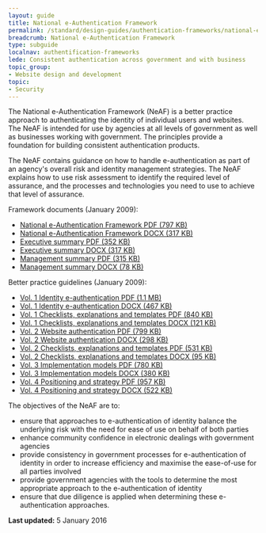 ```yaml
---
layout: guide
title: National e-Authentication Framework
permalink: /standard/design-guides/authentication-frameworks/national-e-authentication-framework/
breadcrumb: National e-Authentication Framework
type: subguide
localnav: authentification-frameworks
lede: Consistent authentication across government and with business
topic_group:
- Website design and development
topic:
- Security
---
```

The National e-Authentication Framework (NeAF) is a better practice approach to authenticating the identity of individual users and websites. The NeAF is intended for use by agencies at all levels of government as well as businesses working with government. The principles provide a foundation for building consistent authentication products.

The NeAF contains guidance on how to handle e-authentication as part of an agency's overall risk and identity management strategies. The NeAF explains how to use risk assessment to identify the required level of assurance, and the processes and technologies you need to use to achieve that level of assurance.

Framework documents (January 2009):

- [National e-Authentication Framework PDF (797 KB)](/files/authentication-framework/NeAF-framework_02.pdf)
- [National e-Authentication Framework DOCX (317 KB)](/files/authentication-framework/NeAF-framework_02.docx)
- [Executive summary PDF (352 KB)](/files/authentication-framework/NeAF-executive-summary_02.pdf)
- [Executive summary DOCX (317 KB)](/files/authentication-framework/NeAF-executive-summary_02.docx)
- [Management summary PDF (315 KB)](/files/authentication-framework/NeAF-management-summary_02.pdf)
- [Management summary DOCX (78 KB)](/files/authentication-framework/NeAF-management-summary_02.docx)

Better practice guidelines (January 2009):

 - [Vol. 1 Identity e-authentication PDF (1.1 MB)](/files/authentication-framework/NeAF-BPG-vol1_02.pdf)
 - [Vol. 1 Identity e-authentication DOCX (467 KB)](/files/authentication-framework/NeAF-BPG-vol1_02.docx)
 - [Vol. 1 Checklists, explanations and templates PDF (840 KB)](/files/authentication-framework/NeAF-BPG-vol1-checklist-templates_02.pdf)
 - [Vol. 1 Checklists, explanations and templates DOCX (121 KB)](/files/authentication-framework/NeAF-BPG-vol1-checklist-templates_02.docx)
 - [Vol. 2 Website authentication PDF (799 KB)](/files/authentication-framework/NeAF-BPG-vol2_02.pdf)
 - [Vol. 2 Website authentication DOCX (298 KB)](/files/authentication-framework/NeAF-BPG-vol2_02.docx)
 - [Vol. 2 Checklists, explanations and templates PDF (531 KB)](/files/authentication-framework/NeAF-BPG-vol2-checklist-templates_02.pdf)
 - [Vol. 2 Checklists, explanations and templates DOCX (95 KB)](/files/authentication-framework/NeAF-BPG-vol2-checklist-templates_02.docx)
 - [Vol. 3 Implementation models PDF (780 KB)](/files/authentication-framework/NeAF-BPG-vol3_02.pdf)
 - [Vol. 3 Implementation models DOCX (380 KB)](/files/authentication-framework/NeAF-BPG-vol3_02.docx)
 - [Vol. 4 Positioning and strategy PDF (957 KB)](/files/authentication-framework/NeAF-BPG-vol4_02.pdf)
 - [Vol. 4 Positioning and strategy DOCX (522 KB)](/files/authentication-framework/NeAF-BPG-vol4_02.docx)

The objectives of the NeAF are to:

- ensure that approaches to e-authentication of identity balance the underlying risk with the need for ease of use on behalf of both parties
- enhance community confidence in electronic dealings with government agencies
- provide consistency in government processes for e-authentication of identity in order to increase efficiency and maximise the ease-of-use for all parties involved
- provide government agencies with the tools to determine the most appropriate approach to the e-authentication of identity
- ensure that due diligence is applied when determining these e-authentication approaches.


**Last updated:** 5 January 2016
